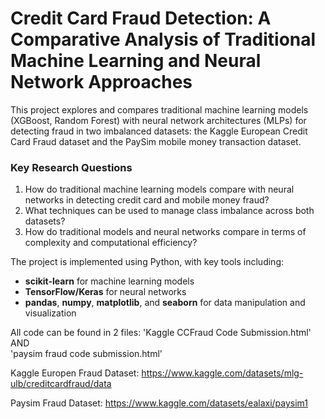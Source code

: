 # Credit Card Fraud Detection: A Comparative Analysis of Traditional Machine Learning and Neural Network Approaches

This project explores and compares traditional machine learning models (XGBoost, Random Forest) with neural network architectures (MLPs) for detecting fraud in two imbalanced datasets: the Kaggle European Credit Card Fraud dataset and the PaySim mobile money transaction dataset.

### Key Research Questions
1. How do traditional machine learning models compare with neural networks in detecting credit card and mobile money fraud?
2. What techniques can be used to manage class imbalance across both datasets?
3. How do traditional models and neural networks compare in terms of complexity and computational efficiency?

The project is implemented using Python, with key tools including:

- **scikit-learn** for machine learning models
- **TensorFlow/Keras** for neural networks
- **pandas**, **numpy**, **matplotlib**, and **seaborn** for data manipulation and visualization

All code can be found in 2 files:
'Kaggle CCFraud Code Submission.html' AND  
'paysim fraud code submission.html'

Kaggle Europen Fraud Dataset: 
https://www.kaggle.com/datasets/mlg-ulb/creditcardfraud/data

Paysim Fraud Dataset:
https://www.kaggle.com/datasets/ealaxi/paysim1
